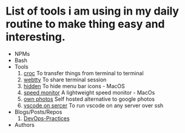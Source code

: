 # List of tools i am using in my daily routine to make thing easy and interesting. 

* NPMs
* Bash
* Tools
    1. [croc](https://github.com/schollz/croc) To transfer things from terminal to terminal
    2. [webtty](https://github.com/maxmcd/webtty) To share terminal session
    3. [hidden](https://github.com/dwarvesf/hidden) To hide menu bar icons - MacOS
    4. [speed monitor](https://github.com/albertofwb/SpeedMonitor) A lightweight speed monitor - MacOs
    5. [own photos](https://github.com/hooram/ownphotos) Self hosted alternative to google photos
    6. [vscode on sercer](https://github.com/cdr/sshcode) To run vscode on any server over ssh
* Blogs/Posts/Repos
    1. [DevOps-Practices](https://github.com/bregman-arie/devops-exercises)
* Authors
